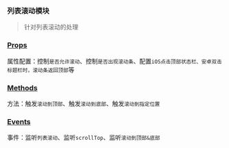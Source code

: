 ### 列表滚动模块
> 针对列表滚动的处理

### [Props](/api/props/scroll-view.html)
属性配置：控制`是否允许滚动`、控制`是否出现滚动条`、配置`iOS点击顶部状态栏、安卓双击标题栏时，滚动条返回顶部`等
### [Methods](/api/methods/main.html#滚动到指定位置方法)
方法：触发`滚动到顶部`、触发`滚动到底部`、触发`滚动到指定位置`
### [Events](/api/events/main.html#滚动相关事件)
事件：监听`列表滚动`、监听`scrollTop`、监听`滚动到顶部&底部`